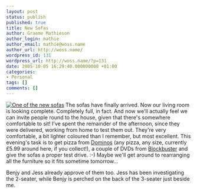 ```yaml
---
layout: post
status: publish
published: true
title: New Sofas
author: Graeme Mathieson
author_login: mathie
author_email: mathie@woss.name
author_url: http://woss.name/
wordpress_id: 131
wordpress_url: http://woss.name/?p=131
date: 2005-10-05 16:29:40.000000000 +01:00
categories:
- Personal
tags: []
comments: []
---
```

<a href="http://woss.name/wp-content/sofa.jpg"><img src='http://woss.name/wp-content/thumb-sofa.jpg' alt='One of the new sofas' class="alignright" /></a> The sofas have finally arrived.  Now our living room is looking complete.  Completely full, in fact.  And now we'll actually feel we can invite people round to the house, given that there's somewhere comfortable to sit!  I've spent the remainder of the afternoon, since they were delivered, working from home to test them out.  They're very comfortable, a bit lighter coloured than I remember, but most excellent.  This evening's task is to get pizza from <a href="http://www.dominos.co.uk" title="Dominos pizza take away">Dominos</a> (any pizza, any size, currently &pound;5.99 around here, if you collect!), a couple of DVDs from <a href="http://www.blockbuster.co.uk/" title="Blockbuster movie rental">Blockbuster</a> and give the sofas a proper test drive. :-)  Maybe we'll get around to rearranging all the furniture so it fits sometime tomorrow...

Benjy and Jess already approve of them too.  Jess has been investigating the 2-seater, while Benjy is perched on the back of the 3-seater just beside me.
